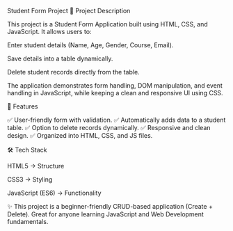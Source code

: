 Student Form Project
📌 Project Description

This project is a Student Form Application built using HTML, CSS, and JavaScript.
It allows users to:

Enter student details (Name, Age, Gender, Course, Email).

Save details into a table dynamically.

Delete student records directly from the table.

The application demonstrates form handling, DOM manipulation, and event handling in JavaScript, while keeping a clean and responsive UI using CSS.

🚀 Features

✅ User-friendly form with validation.
✅ Automatically adds data to a student table.
✅ Option to delete records dynamically.
✅ Responsive and clean design.
✅ Organized into HTML, CSS, and JS files.

🛠️ Tech Stack

HTML5 → Structure

CSS3 → Styling

JavaScript (ES6) → Functionality

✨ This project is a beginner-friendly CRUD-based application (Create + Delete).
Great for anyone learning JavaScript and Web Development fundamentals.
